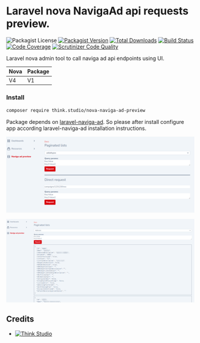 # Laravel nova NavigaAd api requests preview.

![Packagist License](https://img.shields.io/packagist/l/think.studio/nova-naviga-ad-preview?color=%234dc71f)
[![Packagist Version](https://img.shields.io/packagist/v/think.studio/nova-naviga-ad-preview)](https://packagist.org/packages/think.studio/nova-naviga-ad-preview)
[![Total Downloads](https://img.shields.io/packagist/dt/think.studio/nova-naviga-ad-preview)](https://packagist.org/packages/think.studio/nova-naviga-ad-preview)
[![Build Status](https://scrutinizer-ci.com/g/dev-think-one/nova-naviga-ad-preview/badges/build.png?b=main)](https://scrutinizer-ci.com/g/dev-think-one/nova-naviga-ad-preview/build-status/main)
[![Code Coverage](https://scrutinizer-ci.com/g/dev-think-one/nova-naviga-ad-preview/badges/coverage.png?b=main)](https://scrutinizer-ci.com/g/dev-think-one/nova-naviga-ad-preview/?branch=main)
[![Scrutinizer Code Quality](https://scrutinizer-ci.com/g/dev-think-one/nova-naviga-ad-preview/badges/quality-score.png?b=main)](https://scrutinizer-ci.com/g/dev-think-one/nova-naviga-ad-preview/?branch=main)

Laravel nova admin tool to call naviga ad api endpoints using UI.

| Nova  | Package |
|-------|---------|
| V4    | V1      |

### Install

```bash
composer require think.studio/nova-naviga-ad-preview
```

Package depends on [laravel-naviga-ad](https://packagist.org/packages/think.studio/laravel-naviga-ad). So please after install configure app
according laravel-naviga-ad installation instructions.

![nova-naviga-ad-preview](./assets/images/nova-naviga-ad-preview.png)

![nova-naviga-ad-preview](./assets/images/nova-naviga-ad-preview-1.png)

## Credits

- [![Think Studio](https://yaroslawww.github.io/images/sponsors/packages/logo-think-studio.png)](https://think.studio/)
